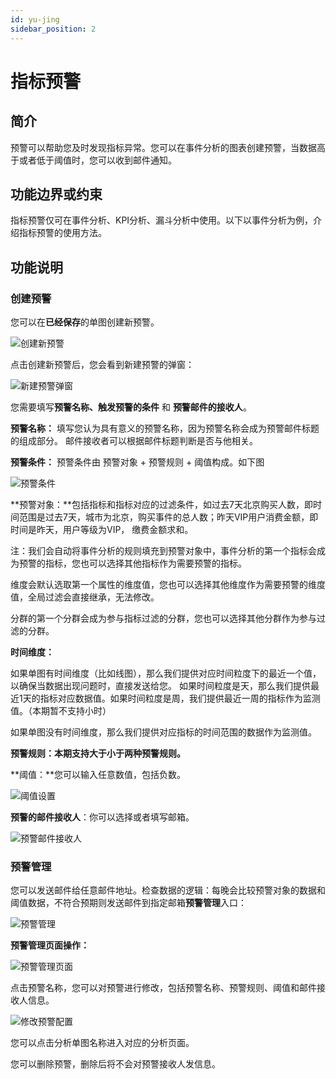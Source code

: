 ```yaml
---
id: yu-jing
sidebar_position: 2
---
```


# 指标预警

## 简介[](#jian-jie)

预警可以帮助您及时发现指标异常。您可以在事件分析的图表创建预警，当数据高于或者低于阈值时，您可以收到邮件通知。

## 功能边界或约束[](#gong-neng-bian-jie-huo-yue-shu)

指标预警仅可在事件分析、KPI分析、漏斗分析中使用。以下以事件分析为例，介绍指标预警的使用方法。

## 功能说明[](#gong-neng-shuo-ming)

### 创建预警[](#chuang-jian-yu-jing)

您可以在**已经保存**的单图创建新预警。

![创建新预警](/img/1c9897eaee703492f77c43b9dc4953c55c2d0a3090e5ffc61fce508aa7caa790_pic_1652347311030_2022-05-12.png)  

点击创建新预警后，您会看到新建预警的弹窗：

![新建预警弹窗](/img/c2795ccb8085c0381539c7b6e52b5c03ef0c8373335ae70360250736816b1a11_pic_1652347402809_2022-05-12.png)  

您需要填写**预警名称、触发预警的条件** 和 **预警邮件的接收人**。

**预警名称：** 填写您认为具有意义的预警名称，因为预警名称会成为预警邮件标题的组成部分。 邮件接收者可以根据邮件标题判断是否与他相关。

**预警条件：** 预警条件由 预警对象 \+ 预警规则 \+ 阈值构成。如下图

![预警条件](/img/e07c3ffe9d1f16a70470cc9d30fe3637c42df883006dee4b7adf9d0661e89a97_pic_1652347559683_2022-05-12.png)  

**预警对象：**包括指标和指标对应的过滤条件，如过去7天北京购买人数，即时间范围是过去7天，城市为北京，购买事件的总人数；昨天VIP用户消费金额，即时间是昨天，用户等级为VIP， 缴费金额求和。

注：我们会自动将事件分析的规则填充到预警对象中，事件分析的第一个指标会成为预警的指标，您也可以选择其他指标作为需要预警的指标。

维度会默认选取第一个属性的维度值，您也可以选择其他维度作为需要预警的维度值，全局过滤会直接继承，无法修改。

分群的第一个分群会成为参与指标过滤的分群，您也可以选择其他分群作为参与过滤的分群。

**时间维度：**

如果单图有时间维度（比如线图），那么我们提供对应时间粒度下的最近一个值，以确保当数据出现问题时，直接发送给您。 如果时间粒度是天，那么我们提供最近1天的指标对应数据值。如果时间粒度是周，我们提供最近一周的指标作为监测值。（本期暂不支持小时）

如果单图没有时间维度，那么我们提供对应指标的时间范围的数据作为监测值。

**预警规则：**本期支持大于小于两种预警规则**。**

**阈值：**您可以输入任意数值，包括负数。

![阈值设置](/img/a2e2b64f4f1deba69afd9fdba7b6f14601d82a090b575888009c97f5ba803058_pic_1652348969129_2022-05-12.png)  

**预警的邮件接收人**：你可以选择或者填写邮箱。

![预警邮件接收人](/img/7af2d3588f25596bc07953426da6576db236a27bd0f2db919faebfc95e544f44_pic_1652347836109_2022-05-12.png)  

### 预警管理[](#yu-jing-guan-li)

您可以发送邮件给任意邮件地址。检查数据的逻辑：每晚会比较预警对象的数据和阈值数据，不符合预期则发送邮件到指定邮箱**预警管理**入口：

![预警管理](/img/f1cdaff6059e0365f6deb2c301f452da06d1fd91ef520c734ed0811547a3ed61_pic_1652347745493_2022-05-12.png)  

**预警管理页面操作：**

![预警管理页面](/img/9783b698e7f26002c71b5c3b1893174aa560659416c2802eaea8dd8f76b816e0_pic_1652347955808_2022-05-12.png)  

点击预警名称，您可以对预警进行修改，包括预警名称、预警规则、阈值和邮件接收人信息。

![修改预警配置](/img/519d43b2983fb9e3513ea086e27b690173e9ca6f2478acc8a8840e7bd2ed01de_pic_1652347997838_2022-05-12.png)  


您可以点击分析单图名称进入对应的分析页面。

您可以删除预警，删除后将不会对预警接收人发信息。
